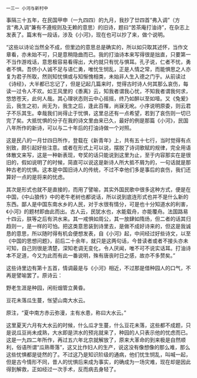     一三一 小河与新村中 

   事隔三十五年，在民国甲申（一九四四）的九月，我抄了廿四首“弗入调”（方言“弗入调”兼有不遵规则及无赖的意思）的旧诗，题曰“苦茶庵打油诗”，在杂志上发表了。篇末有一段话，涉及《小河》，现在也可以抄了来，做个说明。

   “这些以诗论当然全不成，但里边的意思总是确实的，所以如只取其述怀，当作文章看，亦未始不可，只是意稍隐曲而已。我的打油诗本来写得很是拙直，只要第一不当作游戏话，意思极容易看得出，大约就只有忧与惧耳。孔子说，仁者不忧，勇者不惧。吾侪小人诚不足与语仁勇，唯忧生悯乱，正是人情之常，而能惧思之人亦复为君子所取，然则知忧惧或与知惭愧相类，未始非人生入德之门乎。从前读过《诗经》，大半都已忘记了，但是记起几篇来时，觉得古时诗人何其那么哀伤，每读一过令人不欢。如王风里的《黍离》云，知我者谓我心忧，不知我者谓我何求，悠悠苍天，此何人哉。其心理状态则云中心摇摇，终乃如醉以至如噎。又《兔爰》云，我生之初，尚无为，我生之后，逢此百罹，尚寐无吪。小序说明原委，则云君子不乐其生。幸哉我们尚得止于忧惧，这里总还有一点希望，若到了哀伤则一切已完了矣。大抵忧惧的分子在我的诗文里由来已久，最好的例是那篇《小河》，民国八年所作的新诗，可以与二十年后的打油诗做一个对照。

   这是民八的一月廿四日所作，登载在《新青年》上，共有五十七行，当时觉得有点别致，颇引起好些注意。或者在形式上可以说，摆脱了诗词歌赋的规律，完全用语体散文来写，这是一种新表现，夸奖的话只能说到这里为止，至于内容那实在是很旧的，假如说明了的时候，简直可以说这是新诗人所大抵不屑为的，一句话就是那种古老的忧惧。这本是中国旧诗人的传统，不过不幸他们多是事后的哀伤，我们还算好一点的是将来的忧虑。

   其次是形式也就不是直接的，而用了譬喻，其实外国民歌中很多这种方式，便是在中国，《中山狼传》中的老牛老树也都说话，所以说到底连形式也并不是什么新的东西。鄙人是中国东南水乡的人民，对于水很有情分，可是也十分知道水的利害，《小河》的题材即由此而出。古人云，民犹水也，水能载舟，亦能覆舟。法国路易十四云，朕等之后有洪水来。其一戒惧如周公，其一放肆如隋炀，但二者的话其归趋则一，是一样的可怕。把这类意思装到诗里去，是做不成好诗来的，但这是我诚恳的意思，所以随时得有机会便想发表，自《小河》起，中间经过好些诗文，以至《中国的思想问题》，前后二十余年，就只是这两句话，今昔读者或者不接头亦未可知，自己则很是清楚，深知老调无变化，令人厌闻，唯不可不说实话耳。打油诗本不足道，今又为此而有此一番说明，殊有唐丧时日之感，故亦不多赘矣。”

   这些诗里边有第十五首，情调最是与《小河》相近，不过那是借种园人的口气，不再是譬喻罢了。原诗云：

   野老生涯是种园，闲衔烟管立黄昏。

   豆花未落瓜生蔓，怅望山南大水云。

   原注，“夏中南方赤云弥漫，主有水患，称曰大水云。”

   这里夏天六月有大水云的时候，什么瓜才生蔓，什么豆花未落，这些都不成题，只是说瓜豆尚未成熟，大水即是洪水的预兆就来了，种园的人只表示他的忧虑而已。这是一九四二年所作，再过五六年北京就解放了，原来大革命的到来极是自然顺利，俗语所谓“瓜熟蒂落”，这又比作妇人的生产，说这没有像想像的那么难，那么这些忧惧都是徒然的了。不过这乃是知识阶级的通病，他们忧生悯乱，叫喊一起，但是古今情形不同，昔人的忧惧后来成为事实，的确成为一场灾难，现在却是因此得到解救，正如经过一次手术，反而病去身轻了。

